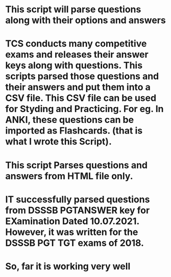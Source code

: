 #  This script will parse questions along with their options and answers

# TCS conducts many competitive exams and releases their answer keys along with questions. This scripts parsed those questions and their answers and put them into a CSV file. This CSV file can be used for Styding and Practicing. For eg. In ANKI, these questions can be imported as Flashcards. (that is what I wrote this Script).
# This script Parses questions and answers from HTML file only.
# IT successfully parsed questions from DSSSB PGTANSWER key for EXamination Dated 10.07.2021. However, it was written for the DSSSB PGT TGT exams of 2018.
# So, far it is working very well
